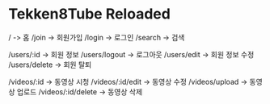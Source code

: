 # Tekken8Tube Reloaded

/ -> 홈
/join -> 회원가입
/login -> 로그인
/search -> 검색

/users/:id -> 회원 정보
/users/logout -> 로그아웃
/users/edit -> 회원 정보 수정
/users/delete -> 회원 탈퇴

/videos/:id -> 동영상 시청
/videos/:id/edit -> 동영상 수정
/videos/upload -> 동영상 업로드
/videos/:id/delete -> 동영상 삭제
